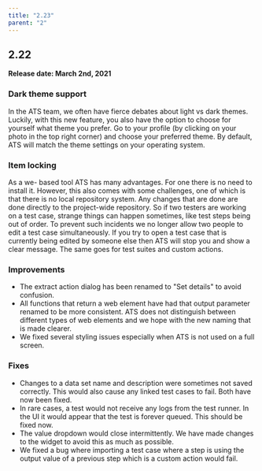 ```yaml
---
title: "2.23"
parent: "2"
---
```


## 2.22

**Release date: March 2nd, 2021**

### Dark theme support

In the ATS team, we often have fierce debates about light vs dark themes. Luckily, with this new feature, you also have the option to choose for yourself what theme you prefer.
Go to your profile (by clicking on your photo in the top right corner) and choose your preferred theme. By default, ATS will match the theme settings on your operating system.

### Item locking

As a we- based tool ATS has many advantages. For one there is no need to install it. However, this also comes with some challenges, one of which is that there is no local repository system.
Any changes that are done are done directly to the project-wide repository. So if two testers are working on a test case, strange things can happen sometimes, like test steps being out of order.
To prevent such incidents we no longer allow two people to edit a test case simultaneously.
If you try to open a test case that is currently being edited by someone else then ATS will stop you and show a clear message. The same goes for test suites and custom actions.

### Improvements

* The extract action dialog has been renamed to "Set details" to avoid confusion.
* All functions that return a web element have had that output parameter renamed to be more consistent. ATS does not distinguish between different types of web elements and we hope with the new naming that is made clearer.
* We fixed several styling issues especially  when ATS is not used on a full screen.

### Fixes

* Changes to a data set name and description were sometimes not saved correctly. This would also cause any linked test cases to fail. Both have now been fixed.
* In rare cases, a test would not receive any logs from the test runner. In the UI it would appear that the test is forever queued. This should be fixed now.
* The value dropdown would close intermittently. We have made changes to the widget to avoid this as much as possible.
* We fixed a bug where importing a test case where a step is using the output value of a previous step which is a custom action would fail.
